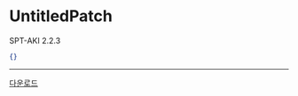 [Mod]: https://github.com/Untitled0828/Untitled0828/raw/main/Program/ "파일 다운로드"

# UntitledPatch

SPT-AKI 2.2.3

```json
{}
```

---

[ 다운로드][Mod]